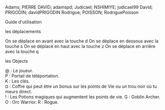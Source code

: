Adams; PIERRE DAVID; adamspd; Judicael; NSHIMIYE; judicael99 David; PRIGODIN; davidPRIGODIN Rodrigue; POISSON; RodriguePoisson

Guide d'utilisation

les déplacements

On se déplace en avant avec la touche d On se déplace en dessous avec la touche s On se déplace en haut avec la touche z On se déplace en arrière avec la touche q

les Objects

@ : Le joueur.  
P : Portail de téléportation.   
K : Les clés.  
¤ : Coffre qui peut être un bonus sur les points de Vie ou un trou noir où tu meurs direct.      
! : Les Potions magiques qui augmentent les points de vie.
G : Goblin Archer.
O : Orc Warrior.
R : Rogue.


